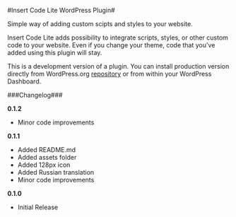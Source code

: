 #Insert Code Lite WordPress Plugin#

Simple way of adding custom scipts and styles to your website.

Insert Code Lite adds possibility to integrate scripts, styles, or other custom code to your website. Even if you change your theme, code that you've added using this plugin will stay.

This is a development version of a plugin. You can install production version directly from WordPress.org [repository](https://wordpress.org/plugins/insert-code-lite/) or from within your WordPress Dashboard.

###Changelog###

**0.1.2**

* Minor code improvements

**0.1.1**

* Added README.md
* Added assets folder
* Added 128px icon
* Added Russian translation
* Minor code improvements

**0.1.0**

* Initial Release